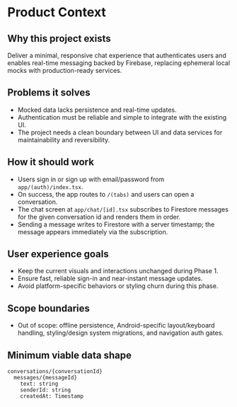 # Product Context

## Why this project exists
Deliver a minimal, responsive chat experience that authenticates users and enables real-time messaging backed by Firebase, replacing ephemeral local mocks with production-ready services.

## Problems it solves
- Mocked data lacks persistence and real-time updates.
- Authentication must be reliable and simple to integrate with the existing UI.
- The project needs a clean boundary between UI and data services for maintainability and reversibility.

## How it should work
- Users sign in or sign up with email/password from `app/(auth)/index.tsx`.
- On success, the app routes to `/(tabs)` and users can open a conversation.
- The chat screen at `app/chat/[id].tsx` subscribes to Firestore messages for the given conversation id and renders them in order.
- Sending a message writes to Firestore with a server timestamp; the message appears immediately via the subscription.

## User experience goals
- Keep the current visuals and interactions unchanged during Phase 1.
- Ensure fast, reliable sign-in and near-instant message updates.
- Avoid platform-specific behaviors or styling churn during this phase.

## Scope boundaries
- Out of scope: offline persistence, Android-specific layout/keyboard handling, styling/design system migrations, and navigation auth gates.

## Minimum viable data shape
```
conversations/{conversationId}
  messages/{messageId}
    text: string
    senderId: string
    createdAt: Timestamp
```
